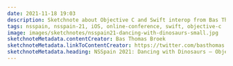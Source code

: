 ```yaml
---
date: 2021-11-18 19:03
description: Sketchnote about Objective C and Swift interop from Bas Thomas Broek at NSSpain 2021
tags: nsspain, nsspain-21, iOS, online-conference, swift, objective-c
image: images/sketchnotes/nsspain21-dancing-with-dinosaurs-small.jpg
sketchnoteMetadata.contentCreator: Bas Thomas Broek
sketchnoteMetadata.linkToContentCreator: https://twitter.com/basthomas
sketchnoteMetadata.heading: NSSpain 2021: Dancing with Dinosaurs – Objective C and Swift Interop
---
```

